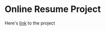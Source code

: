 # Online Resume Project

Here's [link](https://ms10398.github.io/Online-Resume-P-4/index.html) to the project
